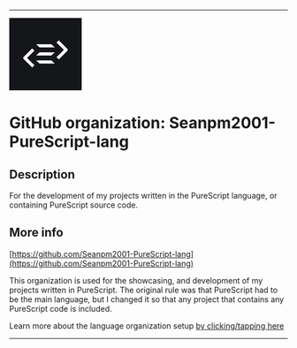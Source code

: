 
***

![PureScriptLogo.png failed to load. The file may be missing or corrupt. Check the file path for errors first.](/AdditionalInfo/1/Seanpm2001-PureScript-lang/PureScriptLogo.png)

# GitHub organization: Seanpm2001-PureScript-lang

## Description

For the development of my projects written in the PureScript language, or containing PureScript source code.

## More info

[https://github.com/Seanpm2001-PureScript-lang](https://github.com/Seanpm2001-PureScript-lang)

This organization is used for the showcasing, and development of my projects written in PureScript. The original rule was that PureScript had to be the main language, but I changed it so that any project that contains any PureScript code is included.

Learn more about the language organization setup [by clicking/tapping here](/AdditionalInfo/LanguageOrgs/README.md)

***
